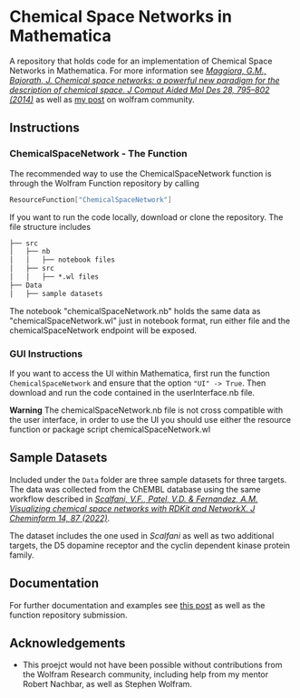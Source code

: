 
# Chemical Space Networks in Mathematica

A repository that holds code for an implementation of Chemical Space Networks in Mathematica. For more information see  *[Maggiora, G.M., Bajorath, J. Chemical space networks: a powerful new paradigm for the description of chemical space. J Comput Aided Mol Des 28, 795–802 (2014)](https://link.springer.com/article/10.1007/s10822-014-9760-0#citeas)* as well as [my post](https://community.wolfram.com/groups/-/m/t/2958091?p_p_auth=72PcUJjx) on wolfram community. 




## Instructions

### ChemicalSpaceNetwork - The Function

The recommended way to use the ChemicalSpaceNetwork function is through the Wolfram Function repository by calling

```mathematica
ResourceFunction["ChemicalSpaceNetwork"]
```

If you want to run the code locally, download or clone the repository. The file structure includes 
```markdown
├── src
│   ├── nb
│   │   ├── notebook files
│   ├── src
│   │   ├── *.wl files
├── Data
│   ├── sample datasets
```
The notebook "chemicalSpaceNetwork.nb" holds the same data as "chemicalSpaceNetwork.wl" just in notebook format, run either file and the chemicalSpaceNetwork endpoint will be exposed.

### GUI Instructions
If you want to access the UI within Mathematica, first run the function `ChemicalSpaceNetwork` and ensure that the option `"UI" -> True`. Then download and run the code contained in the userInterface.nb file. 

**Warning** The chemicalSpaceNetwork.nb file is not cross compatible with the user interface, in order to use the UI you should use either the resource function or package script chemicalSpaceNetwork.wl

## Sample Datasets

Included under the `Data` folder are three sample datasets for three targets. The data was collected from the ChEMBL database using the same workflow described in *[Scalfani, V.F., Patel, V.D. & Fernandez, A.M. Visualizing chemical space networks with RDKit and NetworkX. J Cheminform 14, 87 (2022)](https://doi.org/10.1186/s13321-022-00664-x)*. 

The dataset includes the one used in *Scalfani* as well as two additional targets, the D5 dopamine receptor and the cyclin dependent kinase protein family. 

## Documentation

For further documentation and examples see [this post](https://community.wolfram.com/groups/-/m/t/2958091?p_p_auth=72PcUJjx) as well as the function repository submission. 
## Acknowledgements

 - This proejct would not have been possible without contributions from the Wolfram Research community, including help from my mentor Robert Nachbar, as well as Stephen Wolfram.
